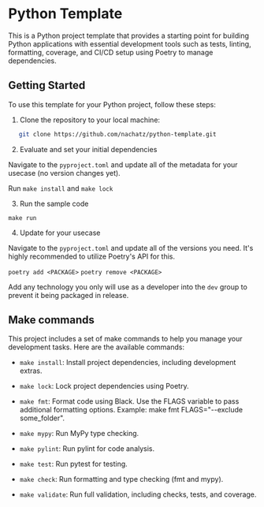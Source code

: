 # Python Template

This is a Python project template that provides a starting point for building Python applications with essential development tools such as tests, linting, formatting, coverage, and CI/CD setup using Poetry to manage dependencies.

## Getting Started

To use this template for your Python project, follow these steps:

1. Clone the repository to your local machine:

```bash
   git clone https://github.com/nachatz/python-template.git
```

2. Evaluate and set your initial dependencies

Navigate to the `pyproject.toml` and update all of the metadata for your usecase (no version changes yet).

Run `make install` and `make lock`

3. Run the sample code

`make run`

4. Update for your usecase

Navigate to the `pyproject.toml` and update all of the versions you need. It's highly recommended to utilize Poetry's API for this.

`poetry add <PACKAGE>`
`poetry remove <PACKAGE>`

Add any technology you only will use as a developer into the `dev` group to prevent it being packaged in release.

## Make commands

This project includes a set of make commands to help you manage your development tasks. Here are the available commands:


- `make install`: Install project dependencies, including development extras.

- `make lock`: Lock project dependencies using Poetry.

- `make fmt`: Format code using Black. Use the FLAGS variable to pass additional formatting options. Example: make fmt FLAGS="--exclude some_folder".

- `make mypy`: Run MyPy type checking.

- `make pylint`: Run pylint for code analysis.

- `make test`: Run pytest for testing.

- `make check`: Run formatting and type checking (fmt and mypy).

- `make validate`: Run full validation, including checks, tests, and coverage.